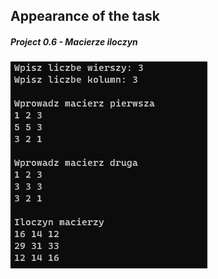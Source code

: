 ## Appearance of the task

##### Project 0.6 - Macierze iloczyn
<img src="Project 0.6 - Macierze iloczyn.jpg"/>
